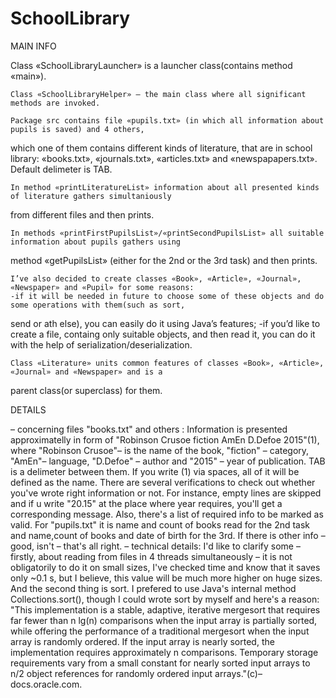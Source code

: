 # SchoolLibrary

MAIN INFO

  Class «SchoolLibraryLauncher» is a launcher class(contains method «main»). 

	Class «SchoolLibraryHelper» – the main class where all significant methods are invoked. 

	Package src contains file «pupils.txt» (in which all information about pupils is saved) and 4 others,
  which one of them contains different kinds of literature, that are in school library: 
  «books.txt», «journals.txt», «articles.txt» and «newspapapers.txt». Default delimeter is TAB.

	In method «printLiteratureList» information about all presented kinds of literature gathers simultaniously
  from different files and then prints.

	In methods «printFirstPupilsList»/«printSecondPupilsList» all suitable information about pupils gathers using
  method «getPupilsList» (either for the 2nd or the 3rd task) and then prints.

	I’ve also decided to create classes «Book», «Article», «Journal», «Newspaper» and «Pupil» for some reasons:
	-if it will be needed in future to choose some of these objects and do some operations with them(such as sort,
  send or ath else), you can easily do it using Java’s features;
	-if you’d like to create a file, containg only suitable objects, and then read it, you can do it with the help of
  serialization/deserialization.
  
	Class «Literature» units common features of classes «Book», «Article», «Journal» and «Newspaper» and is a 
  parent class(or superclass) for them.
  
  DETAILS
  
  – concerning files "books.txt" and others :
      Information is presented approximatelly in form of "Robinson Crusoe	fiction	AmEn	D.Defoe	2015"(1), where "Robinson Crusoe"–
      is the name of the book, "fiction" – category, "AmEn"– language, "D.Defoe" – author and "2015" – year of publication.
      TAB is a delimeter between them. If you write (1) via spaces, all of it will be defined as the name. There are several 
      verifications to check out whether you've wrote right information or not. For instance, empty lines are skipped and if u 
      write "20.15" at the place where year requires, you'll get a corresponding message. 
      Also, there's a list of required info to be marked as valid. For "pupils.txt" it is name and count of books read for the 
      2nd task and name,count of books and date of birth for the 3rd. If there is other info – good, isn't – that's all right.
  – technical details:
      I'd like to clarify some – firstly, about reading from files in 4 threads simultaneously – it is not obligatorily to do
      it on small sizes, I've checked time and know that it saves only ~0.1 s, but I believe, this value will be much more 
      higher on huge sizes. 
      And the second thing is sort. I prefered to use Java's internal method Collections.sort(), though I could wrote 
      sort by myself and here's a reason:
      "This implementation is a stable, adaptive, iterative mergesort that requires far fewer than n lg(n) comparisons when the input array is partially sorted, while offering the performance of a 
      traditional mergesort when the input array is randomly ordered. If the input array is nearly sorted, the implementation
      requires approximately n comparisons. Temporary storage requirements vary from a small constant for nearly sorted input
      arrays to n/2 object references for randomly ordered input arrays."(c)–docs.oracle.com.
      
    

    
   
